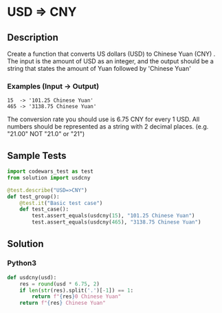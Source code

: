 # USD => CNY


## Description
Create a function that converts US dollars (USD) to Chinese Yuan (CNY) . The input is the amount of USD as an integer, and the output should be a string that states the amount of Yuan followed by 'Chinese Yuan'

### Examples (Input -> Output)

```
15  -> '101.25 Chinese Yuan'
465 -> '3138.75 Chinese Yuan'

```

The conversion rate you should use is 6.75 CNY for every 1 USD. All numbers should be represented as a string with 2 decimal places. (e.g. "21.00" NOT "21.0" or "21")


## Sample Tests
```python
import codewars_test as test
from solution import usdcny

@test.describe("USD=>CNY")
def test_group():
    @test.it("Basic test case")
    def test_case():
        test.assert_equals(usdcny(15), "101.25 Chinese Yuan")
        test.assert_equals(usdcny(465), "3138.75 Chinese Yuan")
```


## Solution
### Python3
```python
def usdcny(usd):
    res = round(usd * 6.75, 2)
    if len(str(res).split('.')[-1]) == 1:
        return f"{res}0 Chinese Yuan"
    return f"{res} Chinese Yuan"
```

